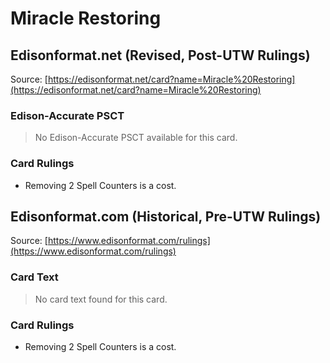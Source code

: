 # Miracle Restoring

## Edisonformat.net (Revised, Post-UTW Rulings)

Source: [https://edisonformat.net/card?name=Miracle%20Restoring](https://edisonformat.net/card?name=Miracle%20Restoring)

### Edison-Accurate PSCT

> No Edison-Accurate PSCT available for this card.

### Card Rulings

*   Removing 2 Spell Counters is a cost.


## Edisonformat.com (Historical, Pre-UTW Rulings)

Source: [https://www.edisonformat.com/rulings](https://www.edisonformat.com/rulings)

### Card Text

> No card text found for this card.

### Card Rulings

*   Removing 2 Spell Counters is a cost.


